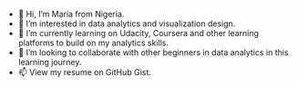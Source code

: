 - 👋 Hi, I’m Maria from Nigeria.
- 👀 I’m interested in data analytics and visualization design.
- 🌱 I’m currently learning on Udacity, Coursera and other learning platforms to build on my analytics skills.
- 💞️ I’m looking to collaborate with other beginners in data analytics in this learning journey.
- 📫 View my resume on GitHub Gist.

<!---
Marhyah/Marhyah is a ✨ special ✨ repository because its `README.md` (this file) appears on your GitHub profile.
You can click the Preview link to take a look at your changes.
--->
